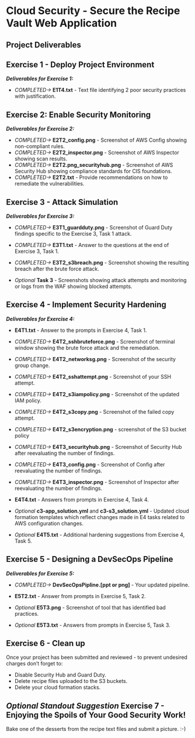 # Cloud Security - Secure the Recipe Vault Web Application

## Project Deliverables

## Exercise 1 - Deploy Project Environment

**_Deliverables for Exercise 1:_**

- _COMPLETED->_ **E1T4.txt** - Text file identifying 2 poor security practices with justification.

## Exercise 2: Enable Security Monitoring

**_Deliverables for Exercise 2:_**

- _COMPLETED->_ **E2T2_config.png** - Screenshot of AWS Config showing non-compliant rules.
- _COMPLETED->_ **E2T2_inspector.png** - Screenshot of AWS Inspector showing scan results.
- _COMPLETED->_ **E2T2.png_securityhub.png** - Screenshot of AWS Security Hub showing compliance standards for CIS foundations.
- _COMPLETED->_ **E2T2.txt** - Provide recommendations on how to remediate the vulnerabilities.

## Exercise 3 - Attack Simulation

**_Deliverables for Exercise 3:_**

- _COMPLETED->_ **E3T1_guardduty.png** - Screenshot of Guard Duty findings specific to the Exercise 3, Task 1 attack.
- _COMPLETED->_ **E3T1.txt** - Answer to the questions at the end of Exercise 3, Task 1.
- _COMPLETED->_ **E3T2_s3breach.png** - Screenshot showing the resulting breach after the brute force attack.

- _Optional_ **Task 3** - Screenshots showing attack attempts and monitoring or logs from the WAF showing blocked attempts.

## Exercise 4 - Implement Security Hardening

**_Deliverables for Exercise 4:_**

- **E4T1.txt** - Answer to the prompts in Exercise 4, Task 1.
- _COMPLETED->_ **E4T2_sshbruteforce.png** - Screenshot of terminal window showing the brute force attack and the remediation.
- _COMPLETED->_ **E4T2_networksg.png** - Screenshot of the security group change.
- _COMPLETED->_ **E4T2_sshattempt.png** - Screenshot of your SSH attempt.
- _COMPLETED->_ **E4T2_s3iampolicy.png** - Screenshot of the updated IAM policy.
- _COMPLETED->_ **E4T2_s3copy.png** - Screenshot of the failed copy attempt.
- _COMPLETED->_ **E4T2_s3encryption.png** - screenshot of the S3 bucket policy
- _COMPLETED->_ **E4T3_securityhub.png** - Screenshot of Security Hub after reevaluating the number of findings.
- _COMPLETED->_ **E4T3_config.png** - Screenshot of Config after reevaluating the number of findings.
- _COMPLETED->_ **E4T3_inspector.png** - Screenshot of Inspector after reevaluating the number of findings.
- **E4T4.txt** - Answers from prompts in Exercise 4, Task 4.

- _Optional_ **c3-app_solution.yml** and **c3-s3_solution.yml** - Updated cloud formation templates which reflect changes made in E4 tasks related to AWS configuration changes.
- _Optional_ **E4T5.txt** - Additional hardening suggestions from Exercise 4, Task 5.

## Exercise 5 - Designing a DevSecOps Pipeline

**_Deliverables for Exercise 5:_**

- _COMPLETED->_ **DevSecOpsPipline.[ppt or png]** - Your updated pipeline.
- **E5T2.txt** - Answer from prompts in Exercise 5, Task 2.

- _Optional_ **E5T3.png** - Screenshot of tool that has identified bad practices.
- _Optional_ **E5T3.txt** - Answers from prompts in Exercise 5, Task 3.

## Exercise 6 - Clean up

Once your project has been submitted and reviewed - to prevent undesired charges don’t forget to:

- Disable Security Hub and Guard Duty.
- Delete recipe files uploaded to the S3 buckets.
- Delete your cloud formation stacks.

## _Optional Standout Suggestion_ Exercise 7 - Enjoying the Spoils of Your Good Security Work!

Bake one of the desserts from the recipe text files and submit a picture. :-)
